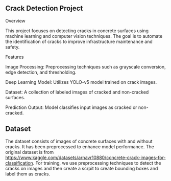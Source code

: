 ## Crack Detection Project

Overview

This project focuses on detecting cracks in concrete surfaces using machine learning and computer vision techniques. The goal is to automate the identification of cracks to improve infrastructure maintenance and safety.

Features

Image Processing: Preprocessing techniques such as grayscale conversion, edge detection, and thresholding.

Deep Learning Model: Utilizes YOLO-v5 model trained on crack images.

Dataset: A collection of labeled images of cracked and non-cracked surfaces.

Prediction Output: Model classifies input images as cracked or non-cracked.

## Dataset

The dataset consists of images of concrete surfaces with and without cracks. It has been preprocessed to enhance model performance. 
The original dataset is from https://www.kaggle.com/datasets/arnavr10880/concrete-crack-images-for-classification.
For training, we use preprocessing techniques to detect the cracks on images and then create a scrpit to create bounding boxes and label them as cracks.
